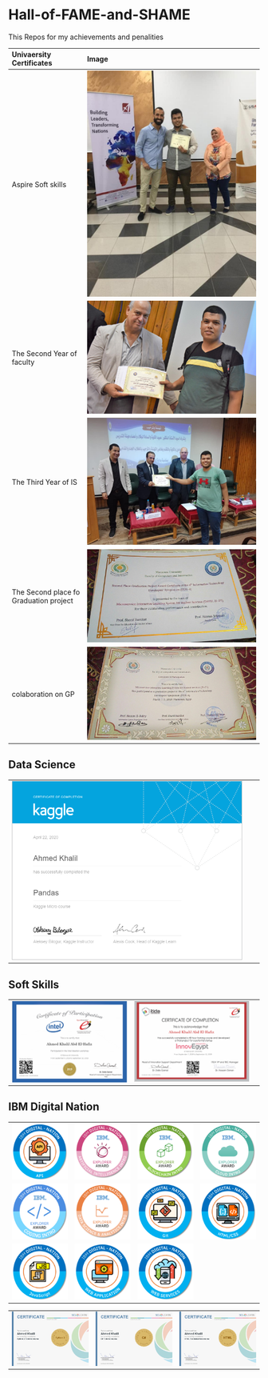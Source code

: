 # Hall-of-FAME-and-SHAME
This Repos for my achievements and penalities 
 
|Univaersity Certificates| Image|
|:-|:-|
|Aspire Soft skills|![](Cert/67966138_840440019689735_7009140542625808384_n.jpg)|
|The Second Year of faculty |![](Cert/DSC_0192.JPG)|
|The Third Year of IS|![](Cert/3rd.jpg)|
|The Second place fo Graduation project |![](Cert/GPs.jpeg)|
|colaboration on GP |![](Cert/GP.jpeg)|


## Data Science 
||||
|:-|:-|:-|
|![](Cert/PandasKaggle.png)|||

## Soft Skills
||||
|:-|:-|:-|
|![](Cert/intel.PNG)|![](Cert/itedia.PNG)||

## IBM Digital Nation
|      |   |   |   |
|:----:|:-------:|:----------:|:---------:|
| ![](Cert/api.png)	| ![](Cert/artificial-intelligence-intro.png)| ![](Cert/blockchain-intro.png)|![](Cert/cloud-intro.png)|	
| ![](Cert/coding-intro.png)| ![](Cert/data-science-analytics-intro.png)|	![](Cert/git.png)|![](Cert/html-css.png	)|
| ![](Cert/javascript.png)|![](Cert/web-development.png)	|![](Cert/web-services.png)||

||||
|:-:|:-:|:-:|
|![](Cert/cert-1073-13362098.jpg)|![](Cert/3.JPG)|![](Cert/cert-1014-13362098.jpg)|



